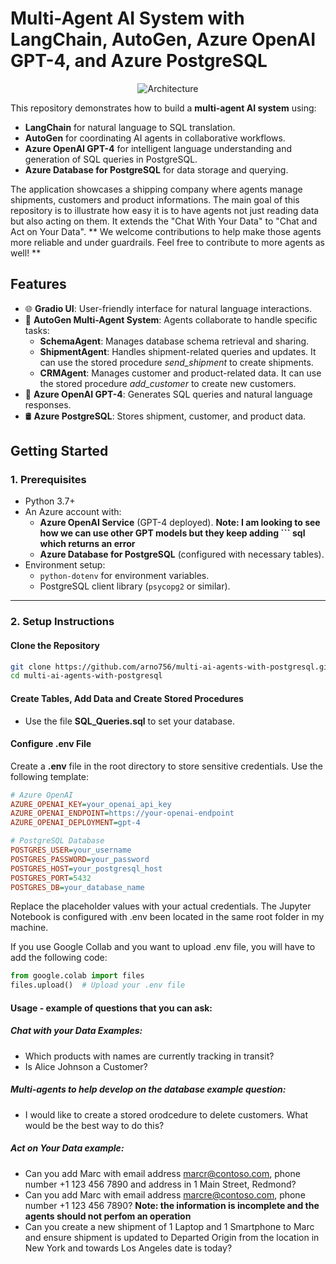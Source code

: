 # **Multi-Agent AI System with LangChain, AutoGen, Azure OpenAI GPT-4, and Azure PostgreSQL**

<div align="center">
  <img src="https://github.com/user-attachments/assets/26489916-3af8-4371-a035-9cbdb4db0c61" alt="Architecture">
</div>

This repository demonstrates how to build a **multi-agent AI system** using:
- **LangChain** for natural language to SQL translation.
- **AutoGen** for coordinating AI agents in collaborative workflows.
- **Azure OpenAI GPT-4** for intelligent language understanding and generation of SQL queries in PostgreSQL.
- **Azure Database for PostgreSQL** for data storage and querying.

The application showcases a shipping company where agents manage shipments, customers and product informations. The main goal of this repository is to illustrate how easy it is to have agents not just reading data but also acting on them. It extends the "Chat With Your Data" to "Chat and Act on Your Data". ** We welcome contributions to help make those agents more reliable and under guardrails. Feel free to contribute to more agents as well! **

## **Features**

- 🌐 **Gradio UI**: User-friendly interface for natural language interactions.
- 🤖 **AutoGen Multi-Agent System**: Agents collaborate to handle specific tasks:
  - **SchemaAgent**: Manages database schema retrieval and sharing.
  - **ShipmentAgent**: Handles shipment-related queries and updates. It can use the stored procedure *send_shipment* to create shipments.
  - **CRMAgent**: Manages customer and product-related data. It can use the stored procedure *add_customer* to create new customers.
- 🧠 **Azure OpenAI GPT-4**: Generates SQL queries and natural language responses.
- 🛢️ **Azure PostgreSQL**: Stores shipment, customer, and product data.

## **Getting Started**

### **1. Prerequisites**

- Python 3.7+
- An Azure account with:
  - **Azure OpenAI Service** (GPT-4 deployed). **Note: I am looking to see how we can use other GPT models but they keep adding ``` sql  which returns an error**
  - **Azure Database for PostgreSQL** (configured with necessary tables).
- Environment setup:
  - `python-dotenv` for environment variables.
  - PostgreSQL client library (`psycopg2` or similar).

---

### **2. Setup Instructions**

#### **Clone the Repository**

```bash
git clone https://github.com/arno756/multi-ai-agents-with-postgresql.git
cd multi-ai-agents-with-postgresql
```

#### **Create Tables, Add Data and Create Stored Procedures**
- Use the file **SQL_Queries.sql** to set your database.

#### **Configure .env File**

Create a **.env** file in the root directory to store sensitive credentials. Use the following template:

```ini
# Azure OpenAI
AZURE_OPENAI_KEY=your_openai_api_key
AZURE_OPENAI_ENDPOINT=https://your-openai-endpoint
AZURE_OPENAI_DEPLOYMENT=gpt-4

# PostgreSQL Database
POSTGRES_USER=your_username
POSTGRES_PASSWORD=your_password
POSTGRES_HOST=your_postgresql_host
POSTGRES_PORT=5432
POSTGRES_DB=your_database_name
```

Replace the placeholder values with your actual credentials. The Jupyter Notebook is configured with .env been located in the same root folder in my machine. 

If you use Google Collab and you want to upload .env file, you will have to add the following code:

```python
from google.colab import files
files.upload()  # Upload your .env file
```

#### **Usage - example of questions that you can ask:**

##### **Chat with your Data Examples**:
- Which products with names are currently tracking in transit?
- Is Alice Johnson a Customer?

##### **Multi-agents to help develop on the database example question**:
- I would like to create a stored orodcedure to delete customers. What would be the best way to do this?

##### **Act on Your Data example**:
- Can you add Marc with email address marcr@contoso.com, phone number +1 123 456 7890 and address in 1 Main Street, Redmond?
- Can you add Marc with email address marcre@contoso.com, phone number +1 123 456 7890? **Note: the information is incomplete and the agents should not perfom an operation**
- Can you create a new shipment of 1 Laptop and 1 Smartphone to Marc and ensure shipment is updated to Departed Origin from the location in New York and towards Los Angeles date is today?
